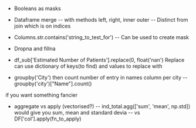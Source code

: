 
- Booleans as masks

- Dataframe merge
-- with methods left, right, inner outer
-- Distinct from join which is on indices

- Columns.str.contains('string_to_test_for')
-- Can be used to create mask

- Dropna and fillna

- df_sub['Estimated Number of Patients'].replace(0, float('nan')
Replace can use dictionary of keys(to find) and values to replace with

- groupby('City') then count number of entry in names column per city
-- groupby('city')["Name"].count()

if you want something fancier

- aggregate vs apply (vectorised?)
-- ind_total.agg(['sum', 'mean', np.std]) would give you sum, mean and standard devia
-- vs DF['col'].apply(fn_to_apply)

